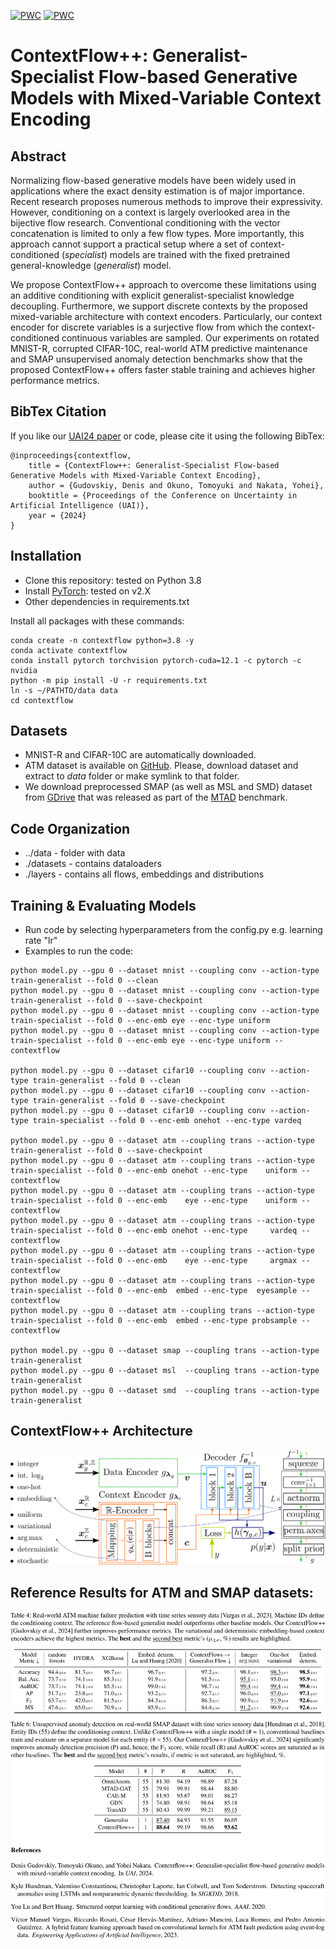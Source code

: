 [![PWC](https://img.shields.io/endpoint.svg?url=https://paperswithcode.com/badge/contextflow-generalist-specialist-flow-based/time-series-anomaly-detection-on-atms-fault)](https://paperswithcode.com/sota/time-series-anomaly-detection-on-atms-fault?p=contextflow-generalist-specialist-flow-based)
[![PWC](https://img.shields.io/endpoint.svg?url=https://paperswithcode.com/badge/contextflow-generalist-specialist-flow-based/unsupervised-anomaly-detection-on-smap)](https://paperswithcode.com/sota/unsupervised-anomaly-detection-on-smap?p=contextflow-generalist-specialist-flow-based)

# ContextFlow++: Generalist-Specialist Flow-based Generative Models with Mixed-Variable Context Encoding

## Abstract
Normalizing flow-based generative models have been widely used in applications where the exact density estimation is of major importance. Recent research proposes numerous methods to improve their expressivity. 
However, conditioning on a context is largely overlooked area in the bijective flow research. Conventional conditioning with the vector concatenation is limited to only a few flow types. 
More importantly, this approach cannot support a practical setup where a set of context-conditioned (*specialist*) models are trained with the fixed pretrained general-knowledge (*generalist*) model.

We propose ContextFlow++ approach to overcome these limitations using an additive conditioning with explicit generalist-specialist knowledge decoupling. Furthermore, we support discrete contexts by the proposed mixed-variable architecture with context encoders. Particularly, our context encoder for discrete variables is a surjective flow from which the context-conditioned continuous variables are sampled. Our experiments on rotated MNIST-R, corrupted CIFAR-10C, real-world ATM predictive maintenance and SMAP unsupervised anomaly detection benchmarks show that the proposed ContextFlow++ offers faster stable training and achieves higher performance metrics.

## BibTex Citation
If you like our [UAI24 paper](https://arxiv.org/abs/2406.00578) or code, please cite it using the following BibTex:
```
@inproceedings{contextflow,
	title = {ContextFlow++: Generalist-Specialist Flow-based Generative Models with Mixed-Variable Context Encoding},
	author = {Gudovskiy, Denis and Okuno, Tomoyuki and Nakata, Yohei},
	booktitle = {Proceedings of the Conference on Uncertainty in Artificial Intelligence (UAI)},
	year = {2024}
}
```

## Installation
- Clone this repository: tested on Python 3.8
- Install [PyTorch](http://pytorch.org/): tested on v2.X
- Other dependencies in requirements.txt

Install all packages with these commands:
```
conda create -n contextflow python=3.8 -y
conda activate contextflow
conda install pytorch torchvision pytorch-cuda=12.1 -c pytorch -c nvidia
python -m pip install -U -r requirements.txt
ln -s ~/PATHTO/data data
cd contextflow
```

## Datasets
- MNIST-R and CIFAR-10C are automatically downloaded.
- ATM dataset is available on [GitHub](https://github.com/victormvy/sigma-convkernels). Please, download dataset and extract to *data* folder or make symlink to that folder.
- We download preprocessed SMAP (as well as MSL and SMD) dataset from [GDrive](https://drive.google.com/drive/folders/1NEGyB4y8CvUB8TX2Wh83Eas_QHtufGPR?usp=sharing) that was released as part of the [MTAD](https://github.com/OpsPAI/MTAD) benchmark.

## Code Organization
- ../data - folder with data
- ./datasets - contains dataloaders
- ./layers - contains all flows, embeddings and distributions

## Training & Evaluating Models
- Run code by selecting hyperparameters from the config.py e.g. learning rate "lr"
- Examples to run the code:
```
python model.py --gpu 0 --dataset mnist --coupling conv --action-type train-generalist --fold 0 --clean
python model.py --gpu 0 --dataset mnist --coupling conv --action-type train-generalist --fold 0 --save-checkpoint
python model.py --gpu 0 --dataset mnist --coupling conv --action-type train-specialist --fold 0 --enc-emb eye --enc-type uniform
python model.py --gpu 0 --dataset mnist --coupling conv --action-type train-specialist --fold 0 --enc-emb eye --enc-type uniform --contextflow

python model.py --gpu 0 --dataset cifar10 --coupling conv --action-type train-generalist --fold 0 --clean
python model.py --gpu 0 --dataset cifar10 --coupling conv --action-type train-generalist --fold 0 --save-checkpoint
python model.py --gpu 0 --dataset cifar10 --coupling conv --action-type train-specialist --fold 0 --enc-emb onehot --enc-type vardeq

python model.py --gpu 0 --dataset atm --coupling trans --action-type train-generalist --fold 0 --save-checkpoint
python model.py --gpu 0 --dataset atm --coupling trans --action-type train-specialist --fold 0 --enc-emb onehot --enc-type    uniform --contextflow
python model.py --gpu 0 --dataset atm --coupling trans --action-type train-specialist --fold 0 --enc-emb    eye --enc-type    uniform --contextflow
python model.py --gpu 0 --dataset atm --coupling trans --action-type train-specialist --fold 0 --enc-emb onehot --enc-type     vardeq --contextflow
python model.py --gpu 0 --dataset atm --coupling trans --action-type train-specialist --fold 0 --enc-emb    eye --enc-type     argmax --contextflow
python model.py --gpu 0 --dataset atm --coupling trans --action-type train-specialist --fold 0 --enc-emb  embed --enc-type  eyesample --contextflow
python model.py --gpu 0 --dataset atm --coupling trans --action-type train-specialist --fold 0 --enc-emb  embed --enc-type probsample --contextflow

python model.py --gpu 0 --dataset smap --coupling trans --action-type train-generalist
python model.py --gpu 0 --dataset msl  --coupling trans --action-type train-generalist
python model.py --gpu 0 --dataset smd  --coupling trans --action-type train-generalist
```

## ContextFlow++ Architecture
![ContextFlow++](./images/fig-arch.svg)

## Reference Results for ATM and SMAP datasets:
![Results](./images/fig-tables.svg)
